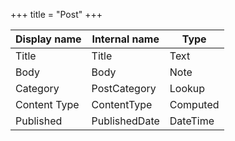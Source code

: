 +++
title = "Post"
+++

Display name | Internal name | Type
--- | --- | ---
Title | Title | Text
Body | Body | Note
Category | PostCategory | Lookup
Content Type | ContentType | Computed
Published | PublishedDate | DateTime
